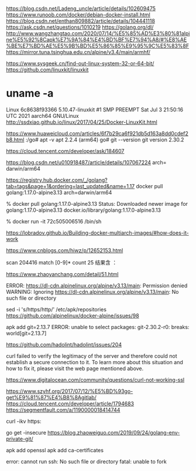 https://blog.csdn.net/Ladeng_uncle/article/details/102609475
https://www.runoob.com/docker/debian-docker-install.html
https://blog.csdn.net/enthan809882/article/details/104441118
https://ask.csdn.net/questions/1010219
https://golang.org/dl/
http://www.wangzhangtao.com/2020/07/14/%E5%85%AD%E3%80%81alpine%E5%92%8Capk%E7%9A%84%E4%BD%BF%E7%94%A8/#%E8%AE%BE%E7%BD%AE%E5%9B%BD%E5%86%85%E9%95%9C%E5%83%8F
https://mirror.tuna.tsinghua.edu.cn/alpine/v3.4/main/armhf/

https://www.sysgeek.cn/find-out-linux-system-32-or-64-bit/
https://github.com/linuxkit/linuxkit
# uname -a
Linux 6c8638f93366 5.10.47-linuxkit #1 SMP PREEMPT Sat Jul 3 21:50:16 UTC 2021 aarch64 GNU/Linux
http://ssdxiao.github.io/linux/2017/04/25/Docker-LinuxKit.html

https://www.huaweicloud.com/articles/6f7b29ca6f921db5d163a8dd0cdef2b8.html
:/go# apt -v
apt 2.2.4 (arm64)
go# git --version
git version 2.30.2

https://cloud.tencent.com/developer/ask/184607


https://blog.csdn.net/u010918487/article/details/107067224
arch= darwin/arm64

https://registry.hub.docker.com/_/golang?tab=tags&page=1&ordering=last_updated&name=1.17
docker pull golang:1.17.0-alpine3.13 arch=darwin/arm64


 % docker pull golang:1.17.0-alpine3.13
 Status: Downloaded newer image for golang:1.17.0-alpine3.13
docker.io/library/golang:1.17.0-alpine3.13

 % docker run -it 72c505006516 /bin/sh

https://lobradov.github.io/Building-docker-multiarch-images/#how-does-it-work

https://www.cnblogs.com/hiwz/p/12652153.html

scan 204416 match [0-9]* count 25  结果含 ：

https://www.zhaoyanchang.com/detail/51.html


ERROR: https://dl-cdn.alpinelinux.org/alpine/v3.13/main: Permission denied
WARNING: Ignoring https://dl-cdn.alpinelinux.org/alpine/v3.13/main: No such file or directory

sed -i 's/https/http/' /etc/apk/repositories
https://github.com/alpinelinux/docker-alpine/issues/98


apk add git=2.13.7
ERROR: unable to select packages:
  git-2.30.2-r0:
    breaks: world[git=2.13.7]

https://github.com/hadolint/hadolint/issues/204


curl failed to verify the legitimacy of the server and therefore could not
establish a secure connection to it. To learn more about this situation and
how to fix it, please visit the web page mentioned above.

https://www.digitalocean.com/community/questions/curl-not-working-ssl

https://www.szyhf.org/2017/07/12/%E5%BD%93go-get%E9%81%87%E4%B8%8Agitlab/
https://cloud.tencent.com/developer/article/1794683
https://segmentfault.com/a/1190000018414744


curl -ikv https:

go get -insecure
https://blog.zhaoweiguo.com/2019/09/24/golang-env-private-git/

apk add openssl
apk add ca-certificates 


error: cannot run ssh: No such file or directory
fatal: unable to fork

